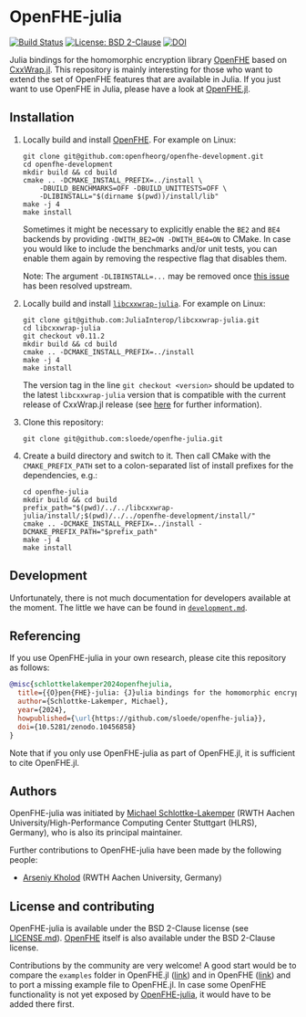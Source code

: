 # OpenFHE-julia

[![Build Status](https://github.com/sloede/openfhe-julia/workflows/CI/badge.svg)](https://github.com/sloede/openfhe-julia/actions?query=workflow%3ACI)
[![License: BSD 2-Clause](https://img.shields.io/badge/License-BSD_2--Clause-success.svg)](https://opensource.org/license/bsd-2-clause/)
[![DOI](https://zenodo.org/badge/DOI/10.5281/zenodo.10456858.svg)](https://doi.org/10.5281/zenodo.10456858)

Julia bindings for the homomorphic encryption library
[OpenFHE](https://github.com/openfheorg/openfhe-development) based on
[CxxWrap.jl](https://github.com/JuliaInterop/CxxWrap.jl). This repository is mainly
interesting for those who want to extend the set of OpenFHE features that are available in
Julia. If you just want to use OpenFHE in Julia, please have a look at
[OpenFHE.jl](https://github.com/sloede/OpenFHE.jl).


## Installation
1. Locally build and install [OpenFHE](https://github.com/openfheorg/openfhe-development).
   For example on Linux:
   ```shell
   git clone git@github.com:openfheorg/openfhe-development.git
   cd openfhe-development
   mkdir build && cd build
   cmake .. -DCMAKE_INSTALL_PREFIX=../install \
       -DBUILD_BENCHMARKS=OFF -DBUILD_UNITTESTS=OFF \
       -DLIBINSTALL="$(dirname $(pwd))/install/lib"
   make -j 4
   make install
   ```
   Sometimes it might be necessary to explicitly enable the `BE2` and `BE4`
   backends by providing `-DWITH_BE2=ON -DWITH_BE4=ON` to CMake. In case you would like to
   include the benchmarks and/or unit tests, you can enable them again by removing the
   respective flag that disables them.

   Note: The argument `-DLIBINSTALL=...` may be removed once
   [this issue](https://openfhe.discourse.group/t/bug-in-rpath-runpath-specification-in-cmakelists-txt/1071)
   has been resolved upstream.
2. Locally build and install
   [`libcxxwrap-julia`](https://github.com/JuliaInterop/libcxxwrap-julia). For example on
   Linux:
   ```shell
   git clone git@github.com:JuliaInterop/libcxxwrap-julia.git
   cd libcxxwrap-julia
   git checkout v0.11.2
   mkdir build && cd build
   cmake .. -DCMAKE_INSTALL_PREFIX=../install
   make -j 4
   make install
   ```
   The version tag in the line  `git checkout <version>` should be updated to the latest
   `libcxxwrap-julia` version that is compatible with the current release of CxxWrap.jl
   release (see
   [here](https://github.com/JuliaInterop/libcxxwrap-julia#using-libcxxwrap-julia-as-a-dependency-for-downstream-packages)
   for further information).
3. Clone this repository:
   ```shell
   git clone git@github.com:sloede/openfhe-julia.git
   ```
4. Create a build directory and switch to it. Then call CMake with the `CMAKE_PREFIX_PATH`
   set to a colon-separated list of install prefixes for the dependencies, e.g.:
   ```shell
   cd openfhe-julia
   mkdir build && cd build
   prefix_path="$(pwd)/../../libcxxwrap-julia/install/;$(pwd)/../../openfhe-development/install/"
   cmake .. -DCMAKE_INSTALL_PREFIX=../install -DCMAKE_PREFIX_PATH="$prefix_path"
   make -j 4
   make install
   ```


## Development
Unfortunately, there is not much documentation for developers available at the moment. The
little we have can be found in [`development.md`](development.md).


## Referencing
If you use OpenFHE-julia in your own research, please cite this repository as follows:
```bibtex
@misc{schlottkelakemper2024openfhejulia,
  title={{O}pen{FHE}-julia: {J}ulia bindings for the homomorphic encryption library {O}pen{FHE}},
  author={Schlottke-Lakemper, Michael},
  year={2024},
  howpublished={\url{https://github.com/sloede/openfhe-julia}},
  doi={10.5281/zenodo.10456858}
}
```
Note that if you only use OpenFHE-julia as part of OpenFHE.jl, it is sufficient to cite
OpenFHE.jl.


## Authors
OpenFHE-julia was initiated by [Michael Schlottke-Lakemper](https://lakemper.eu) (RWTH
Aachen University/High-Performance Computing Center Stuttgart (HLRS), Germany), who is also
its principal maintainer.

Further contributions to OpenFHE-julia have been made by the following people:
* [Arseniy Kholod](https://www.github.com/ArseniyKholod) (RWTH Aachen University, Germany)


## License and contributing
OpenFHE-julia is available under the BSD 2-Clause license (see [LICENSE.md](LICENSE.md)).
[OpenFHE](https://github.com/openfheorg/openfhe-development) itself is also available under
the BSD 2-Clause license.

Contributions by the community are very welcome! A good start would be to compare the
`examples` folder in OpenFHE.jl
([link](https://github.com/sloede/OpenFHE.jl/tree/main/examples))
and in OpenFHE
([link](https://github.com/openfheorg/openfhe-development/tree/main/src/pke/examples)) and to
port a missing example file to OpenFHE.jl. In case some OpenFHE functionality is not yet
exposed by [OpenFHE-julia](https://github.com/sloede/openfhe-julia), it would have to be
added there first.
